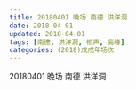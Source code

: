 ```yaml
---
title: 20180401 晚场 南德 洪洋洞
date: 2018-04-01
updated: 2018-04-01
tags: [南德, 洪洋洞, 相声, 高峰]
categories: (2018)戊戌年场次 
---
```

20180401 晚场 南德 洪洋洞
